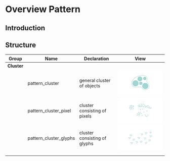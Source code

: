 # Overview Pattern

## Introduction


## Structure

|Group|Name |Declaration | View|
|--|--|--|--|
|<b>Cluster</b>|
||pattern_cluster         |general cluster of objects     |  <img src="https://raw.githubusercontent.com/visualengineers/cobro-data/master/_assets/pattern/pattern_cluster.png" width="400">|
||pattern_cluster_pixel   |cluster consisting of pixels   |  <img src="https://raw.githubusercontent.com/visualengineers/cobro-data/master/_assets/pattern/pattern_cluster_pixel.png" width="400">|
||pattern_cluster_glyphs  |cluster consisting of glyphs   |  <img src="https://raw.githubusercontent.com/visualengineers/cobro-data/master/_assets/pattern/pattern_cluster_glyphs.png" width="400">|
| | | |
| | | |

